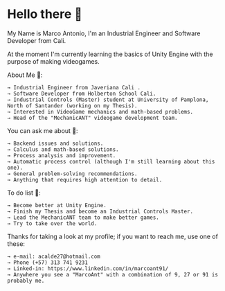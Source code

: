 # Hello there 👋

My Name is Marco Antonio, I'm an Industrial Engineer and Software Developer from Cali. 

At the moment I'm currently learning the basics of Unity Engine with the purpose of making videogames.

About Me 🤔:

    → Industrial Engineer from Javeriana Cali .
    → Software Developer from Holberton School Cali.
    → Industrial Controls (Master) student at University of Pamplona, North of Santander (working on my Thesis).
    → Interested in VideoGame mechanics and math-based problems.
    → Head of the "MechanicANT" videogame development team.

You can ask me about 💬:

    → Backend issues and solutions.
    → Calculus and math-based solutions.
    → Process analysis and improvement.
    → Automatic process control (although I'm still learning about this one).
    → General problem-solving recommendations.
    → Anything that requires high attention to detail.

To do list 🌱:

    → Become better at Unity Engine.
    → Finish my Thesis and become an Industrial Controls Master.
    → Lead the MechanicANT team to make better games.
    → Try to take over the world.

Thanks for taking a look at my profile; if you want to reach me, use one of these:

    → e-mail: acalde27@hotmail.com
    → Phone (+57) 313 741 9231
    → Linked-in: https://www.linkedin.com/in/marcoant91/
    → Anywhere you see a "MarcoAnt" with a combination of 9, 27 or 91 is probably me.


<!--
**MarcoANT9/marcoANT9** is a ✨ _special_ ✨ repository because its `README.md` (this file) appears on your GitHub profile.

Here are some ideas to get you started:

- 🔭 I’m currently working on ...
- 🌱 I’m currently learning ...
- 👯 I’m looking to collaborate on ...
- 🤔 I’m looking for help with ...
- 💬 Ask me about ...
- 📫 How to reach me: ...
- 😄 Pronouns: ...
- ⚡ Fun fact: ...
-->
